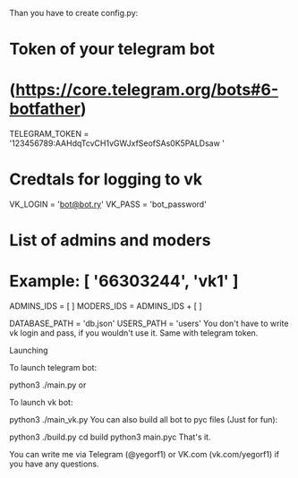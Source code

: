 Than you have to create config.py:

# Token of your telegram bot
# (https://core.telegram.org/bots#6-botfather)
TELEGRAM_TOKEN = '123456789:AAHdqTcvCH1vGWJxfSeofSAs0K5PALDsaw '

# Credtals for logging to vk
VK_LOGIN = 'bot@bot.ry'
VK_PASS = 'bot_password'

# List of admins and moders
# Example: [ '66303244', 'vk1' ]
ADMINS_IDS = [  ]
MODERS_IDS = ADMINS_IDS + [  ]

DATABASE_PATH = 'db.json'
USERS_PATH = 'users'
You don't have to write vk login and pass, if you wouldn't use it. Same with telegram token.

Launching

To launch telegram bot:

python3 ./main.py
or

To launch vk bot:

python3 ./main_vk.py
You can also build all bot to pyc files (Just for fun):

python3 ./build.py
cd build
python3 main.pyc
That's it.

You can write me via Telegram (@yegorf1) or VK.com (vk.com/yegorf1) if you have any questions.
